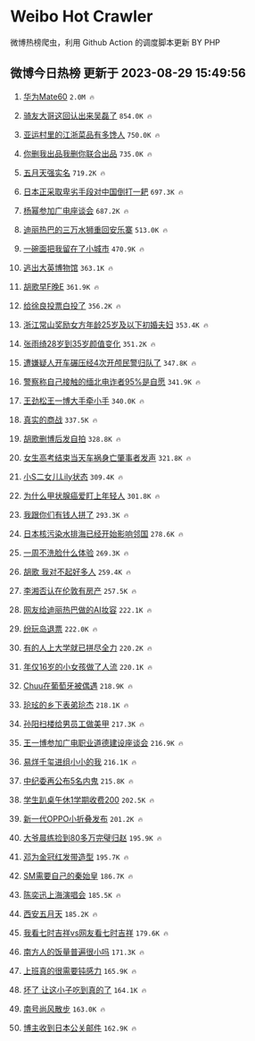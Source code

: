 # Weibo Hot Crawler 



微博热榜爬虫，利用 Github Action 的调度脚本更新 BY PHP 


## 微博今日热榜 更新于 2023-08-29 15:49:56 
1. [华为Mate60](https://s.weibo.com/weibo?q=%E5%8D%8E%E4%B8%BAMate60&t=31&band_rank=1&Refer=top) `2.0M 🔥` 

1. [骑友大哥这回认出来吴磊了](https://s.weibo.com/weibo?q=%23%E9%AA%91%E5%8F%8B%E5%A4%A7%E5%93%A5%E8%BF%99%E5%9B%9E%E8%AE%A4%E5%87%BA%E6%9D%A5%E5%90%B4%E7%A3%8A%E4%BA%86%23&t=31&band_rank=2&Refer=top) `854.0K 🔥` 

1. [亚运村里的江浙菜品有多馋人](https://s.weibo.com/weibo?q=%23%E4%BA%9A%E8%BF%90%E6%9D%91%E9%87%8C%E7%9A%84%E6%B1%9F%E6%B5%99%E8%8F%9C%E5%93%81%E6%9C%89%E5%A4%9A%E9%A6%8B%E4%BA%BA%23&t=31&band_rank=3&Refer=top) `750.0K 🔥` 

1. [你删我出品我删你联合出品](https://s.weibo.com/weibo?q=%23%E4%BD%A0%E5%88%A0%E6%88%91%E5%87%BA%E5%93%81%E6%88%91%E5%88%A0%E4%BD%A0%E8%81%94%E5%90%88%E5%87%BA%E5%93%81%23&t=31&band_rank=4&Refer=top) `735.0K 🔥` 

1. [五月天强实名](https://s.weibo.com/weibo?q=%E4%BA%94%E6%9C%88%E5%A4%A9%E5%BC%BA%E5%AE%9E%E5%90%8D&t=31&band_rank=5&Refer=top) `719.2K 🔥` 

1. [日本正采取卑劣手段对中国倒打一耙](https://s.weibo.com/weibo?q=%23%E6%97%A5%E6%9C%AC%E6%AD%A3%E9%87%87%E5%8F%96%E5%8D%91%E5%8A%A3%E6%89%8B%E6%AE%B5%E5%AF%B9%E4%B8%AD%E5%9B%BD%E5%80%92%E6%89%93%E4%B8%80%E8%80%99%23&t=31&band_rank=6&Refer=top) `697.3K 🔥` 

1. [杨幂参加广电座谈会](https://s.weibo.com/weibo?q=%23%E6%9D%A8%E5%B9%82%E5%8F%82%E5%8A%A0%E5%B9%BF%E7%94%B5%E5%BA%A7%E8%B0%88%E4%BC%9A%23&t=31&band_rank=7&Refer=top) `687.2K 🔥` 

1. [迪丽热巴的三万水狮重回安乐寨](https://s.weibo.com/weibo?q=%23%E8%BF%AA%E4%B8%BD%E7%83%AD%E5%B7%B4%E7%9A%84%E4%B8%89%E4%B8%87%E6%B0%B4%E7%8B%AE%E9%87%8D%E5%9B%9E%E5%AE%89%E4%B9%90%E5%AF%A8%23&t=31&band_rank=8&Refer=top) `513.0K 🔥` 

1. [一碗面把我留在了小城市](https://s.weibo.com/weibo?q=%E4%B8%80%E7%A2%97%E9%9D%A2%E6%8A%8A%E6%88%91%E7%95%99%E5%9C%A8%E4%BA%86%E5%B0%8F%E5%9F%8E%E5%B8%82&t=31&band_rank=9&Refer=top) `470.9K 🔥` 

1. [逃出大英博物馆](https://s.weibo.com/weibo?q=%E9%80%83%E5%87%BA%E5%A4%A7%E8%8B%B1%E5%8D%9A%E7%89%A9%E9%A6%86&t=31&band_rank=10&Refer=top) `363.1K 🔥` 

1. [胡歌早F晚E](https://s.weibo.com/weibo?q=%23%E8%83%A1%E6%AD%8C%E6%97%A9F%E6%99%9AE%23&t=31&band_rank=11&Refer=top) `361.9K 🔥` 

1. [给徐良投票白投了](https://s.weibo.com/weibo?q=%23%E7%BB%99%E5%BE%90%E8%89%AF%E6%8A%95%E7%A5%A8%E7%99%BD%E6%8A%95%E4%BA%86%23&t=31&band_rank=12&Refer=top) `356.2K 🔥` 

1. [浙江常山奖励女方年龄25岁及以下初婚夫妇](https://s.weibo.com/weibo?q=%23%E6%B5%99%E6%B1%9F%E5%B8%B8%E5%B1%B1%E5%A5%96%E5%8A%B1%E5%A5%B3%E6%96%B9%E5%B9%B4%E9%BE%8425%E5%B2%81%E5%8F%8A%E4%BB%A5%E4%B8%8B%E5%88%9D%E5%A9%9A%E5%A4%AB%E5%A6%87%23&t=31&band_rank=13&Refer=top) `353.4K 🔥` 

1. [张雨绮28岁到35岁颜值变化](https://s.weibo.com/weibo?q=%23%E5%BC%A0%E9%9B%A8%E7%BB%AE28%E5%B2%81%E5%88%B035%E5%B2%81%E9%A2%9C%E5%80%BC%E5%8F%98%E5%8C%96%23&t=31&band_rank=14&Refer=top) `351.2K 🔥` 

1. [遭嫌疑人开车碾压经4次开颅民警归队了](https://s.weibo.com/weibo?q=%23%E9%81%AD%E5%AB%8C%E7%96%91%E4%BA%BA%E5%BC%80%E8%BD%A6%E7%A2%BE%E5%8E%8B%E7%BB%8F4%E6%AC%A1%E5%BC%80%E9%A2%85%E6%B0%91%E8%AD%A6%E5%BD%92%E9%98%9F%E4%BA%86%23&t=31&band_rank=15&Refer=top) `347.8K 🔥` 

1. [警察称自己接触的缅北电诈者95%是自愿](https://s.weibo.com/weibo?q=%23%E8%AD%A6%E5%AF%9F%E7%A7%B0%E8%87%AA%E5%B7%B1%E6%8E%A5%E8%A7%A6%E7%9A%84%E7%BC%85%E5%8C%97%E7%94%B5%E8%AF%88%E8%80%8595%25%E6%98%AF%E8%87%AA%E6%84%BF%23&t=31&band_rank=16&Refer=top) `341.9K 🔥` 

1. [王劲松王一博大手牵小手](https://s.weibo.com/weibo?q=%23%E7%8E%8B%E5%8A%B2%E6%9D%BE%E7%8E%8B%E4%B8%80%E5%8D%9A%E5%A4%A7%E6%89%8B%E7%89%B5%E5%B0%8F%E6%89%8B%23&t=31&band_rank=17&Refer=top) `340.0K 🔥` 

1. [真实的商战](https://s.weibo.com/weibo?q=%E7%9C%9F%E5%AE%9E%E7%9A%84%E5%95%86%E6%88%98&t=31&band_rank=18&Refer=top) `337.5K 🔥` 

1. [胡歌删博后发自拍](https://s.weibo.com/weibo?q=%E8%83%A1%E6%AD%8C%E5%88%A0%E5%8D%9A%E5%90%8E%E5%8F%91%E8%87%AA%E6%8B%8D&t=31&band_rank=19&Refer=top) `328.8K 🔥` 

1. [女生高考结束当天车祸身亡肇事者发声](https://s.weibo.com/weibo?q=%23%E5%A5%B3%E7%94%9F%E9%AB%98%E8%80%83%E7%BB%93%E6%9D%9F%E5%BD%93%E5%A4%A9%E8%BD%A6%E7%A5%B8%E8%BA%AB%E4%BA%A1%E8%82%87%E4%BA%8B%E8%80%85%E5%8F%91%E5%A3%B0%23&t=31&band_rank=20&Refer=top) `321.8K 🔥` 

1. [小S二女儿Lily状态](https://s.weibo.com/weibo?q=%23%E5%B0%8FS%E4%BA%8C%E5%A5%B3%E5%84%BFLily%E7%8A%B6%E6%80%81%23&t=31&band_rank=21&Refer=top) `309.4K 🔥` 

1. [为什么甲状腺癌爱盯上年轻人](https://s.weibo.com/weibo?q=%23%E4%B8%BA%E4%BB%80%E4%B9%88%E7%94%B2%E7%8A%B6%E8%85%BA%E7%99%8C%E7%88%B1%E7%9B%AF%E4%B8%8A%E5%B9%B4%E8%BD%BB%E4%BA%BA%23&t=31&band_rank=22&Refer=top) `301.8K 🔥` 

1. [我跟你们有钱人拼了](https://s.weibo.com/weibo?q=%E6%88%91%E8%B7%9F%E4%BD%A0%E4%BB%AC%E6%9C%89%E9%92%B1%E4%BA%BA%E6%8B%BC%E4%BA%86&t=31&band_rank=23&Refer=top) `293.3K 🔥` 

1. [日本核污染水排海已经开始影响邻国](https://s.weibo.com/weibo?q=%23%E6%97%A5%E6%9C%AC%E6%A0%B8%E6%B1%A1%E6%9F%93%E6%B0%B4%E6%8E%92%E6%B5%B7%E5%B7%B2%E7%BB%8F%E5%BC%80%E5%A7%8B%E5%BD%B1%E5%93%8D%E9%82%BB%E5%9B%BD%23&t=31&band_rank=24&Refer=top) `278.6K 🔥` 

1. [一周不洗脸什么体验](https://s.weibo.com/weibo?q=%23%E4%B8%80%E5%91%A8%E4%B8%8D%E6%B4%97%E8%84%B8%E4%BB%80%E4%B9%88%E4%BD%93%E9%AA%8C%23&t=31&band_rank=25&Refer=top) `269.3K 🔥` 

1. [胡歌 我对不起好多人](https://s.weibo.com/weibo?q=%E8%83%A1%E6%AD%8C%20%E6%88%91%E5%AF%B9%E4%B8%8D%E8%B5%B7%E5%A5%BD%E5%A4%9A%E4%BA%BA&t=31&band_rank=26&Refer=top) `259.4K 🔥` 

1. [李湘否认在伦敦有房产](https://s.weibo.com/weibo?q=%23%E6%9D%8E%E6%B9%98%E5%90%A6%E8%AE%A4%E5%9C%A8%E4%BC%A6%E6%95%A6%E6%9C%89%E6%88%BF%E4%BA%A7%23&t=31&band_rank=27&Refer=top) `257.5K 🔥` 

1. [网友给迪丽热巴做的AI妆容](https://s.weibo.com/weibo?q=%23%E7%BD%91%E5%8F%8B%E7%BB%99%E8%BF%AA%E4%B8%BD%E7%83%AD%E5%B7%B4%E5%81%9A%E7%9A%84AI%E5%A6%86%E5%AE%B9%23&t=31&band_rank=28&Refer=top) `222.1K 🔥` 

1. [纷玩岛退票](https://s.weibo.com/weibo?q=%E7%BA%B7%E7%8E%A9%E5%B2%9B%E9%80%80%E7%A5%A8&t=31&band_rank=29&Refer=top) `222.0K 🔥` 

1. [有的人上大学就已拼尽全力](https://s.weibo.com/weibo?q=%23%E6%9C%89%E7%9A%84%E4%BA%BA%E4%B8%8A%E5%A4%A7%E5%AD%A6%E5%B0%B1%E5%B7%B2%E6%8B%BC%E5%B0%BD%E5%85%A8%E5%8A%9B%23&t=31&band_rank=30&Refer=top) `220.2K 🔥` 

1. [年仅16岁的小女孩做了人流](https://s.weibo.com/weibo?q=%E5%B9%B4%E4%BB%8516%E5%B2%81%E7%9A%84%E5%B0%8F%E5%A5%B3%E5%AD%A9%E5%81%9A%E4%BA%86%E4%BA%BA%E6%B5%81&t=31&band_rank=31&Refer=top) `220.1K 🔥` 

1. [Chuu在葡萄牙被偶遇](https://s.weibo.com/weibo?q=%23Chuu%E5%9C%A8%E8%91%A1%E8%90%84%E7%89%99%E8%A2%AB%E5%81%B6%E9%81%87%23&t=31&band_rank=32&Refer=top) `218.9K 🔥` 

1. [玱玹的乡下表弟玱杰](https://s.weibo.com/weibo?q=%23%E7%8E%B1%E7%8E%B9%E7%9A%84%E4%B9%A1%E4%B8%8B%E8%A1%A8%E5%BC%9F%E7%8E%B1%E6%9D%B0%23&t=31&band_rank=33&Refer=top) `218.1K 🔥` 

1. [孙阳扫楼给男员工做美甲](https://s.weibo.com/weibo?q=%23%E5%AD%99%E9%98%B3%E6%89%AB%E6%A5%BC%E7%BB%99%E7%94%B7%E5%91%98%E5%B7%A5%E5%81%9A%E7%BE%8E%E7%94%B2%23&t=31&band_rank=34&Refer=top) `217.3K 🔥` 

1. [王一博参加广电职业道德建设座谈会](https://s.weibo.com/weibo?q=%23%E7%8E%8B%E4%B8%80%E5%8D%9A%E5%8F%82%E5%8A%A0%E5%B9%BF%E7%94%B5%E8%81%8C%E4%B8%9A%E9%81%93%E5%BE%B7%E5%BB%BA%E8%AE%BE%E5%BA%A7%E8%B0%88%E4%BC%9A%23&t=31&band_rank=35&Refer=top) `216.9K 🔥` 

1. [易烊千玺进组小小的我](https://s.weibo.com/weibo?q=%E6%98%93%E7%83%8A%E5%8D%83%E7%8E%BA%E8%BF%9B%E7%BB%84%E5%B0%8F%E5%B0%8F%E7%9A%84%E6%88%91&t=31&band_rank=36&Refer=top) `216.1K 🔥` 

1. [中纪委再公布5名内鬼](https://s.weibo.com/weibo?q=%23%E4%B8%AD%E7%BA%AA%E5%A7%94%E5%86%8D%E5%85%AC%E5%B8%835%E5%90%8D%E5%86%85%E9%AC%BC%23&t=31&band_rank=37&Refer=top) `215.8K 🔥` 

1. [学生趴桌午休1学期收费200](https://s.weibo.com/weibo?q=%23%E5%AD%A6%E7%94%9F%E8%B6%B4%E6%A1%8C%E5%8D%88%E4%BC%911%E5%AD%A6%E6%9C%9F%E6%94%B6%E8%B4%B9200%23&t=31&band_rank=38&Refer=top) `202.5K 🔥` 

1. [新一代OPPO小折叠发布](https://s.weibo.com/weibo?q=%23%E6%96%B0%E4%B8%80%E4%BB%A3OPPO%E5%B0%8F%E6%8A%98%E5%8F%A0%E5%8F%91%E5%B8%83%23&t=31&band_rank=39&Refer=top) `201.2K 🔥` 

1. [大爷晨练捡到80多万完璧归赵](https://s.weibo.com/weibo?q=%23%E5%A4%A7%E7%88%B7%E6%99%A8%E7%BB%83%E6%8D%A1%E5%88%B080%E5%A4%9A%E4%B8%87%E5%AE%8C%E7%92%A7%E5%BD%92%E8%B5%B5%23&t=31&band_rank=40&Refer=top) `195.9K 🔥` 

1. [邓为金冠红发带造型](https://s.weibo.com/weibo?q=%23%E9%82%93%E4%B8%BA%E9%87%91%E5%86%A0%E7%BA%A2%E5%8F%91%E5%B8%A6%E9%80%A0%E5%9E%8B%23&t=31&band_rank=41&Refer=top) `195.7K 🔥` 

1. [SM需要自己的秦始皇](https://s.weibo.com/weibo?q=%23SM%E9%9C%80%E8%A6%81%E8%87%AA%E5%B7%B1%E7%9A%84%E7%A7%A6%E5%A7%8B%E7%9A%87%23&t=31&band_rank=42&Refer=top) `186.7K 🔥` 

1. [陈奕迅上海演唱会](https://s.weibo.com/weibo?q=%E9%99%88%E5%A5%95%E8%BF%85%E4%B8%8A%E6%B5%B7%E6%BC%94%E5%94%B1%E4%BC%9A&t=31&band_rank=43&Refer=top) `185.5K 🔥` 

1. [西安五月天](https://s.weibo.com/weibo?q=%E8%A5%BF%E5%AE%89%E4%BA%94%E6%9C%88%E5%A4%A9&t=31&band_rank=44&Refer=top) `185.2K 🔥` 

1. [我看七时吉祥vs网友看七时吉祥](https://s.weibo.com/weibo?q=%23%E6%88%91%E7%9C%8B%E4%B8%83%E6%97%B6%E5%90%89%E7%A5%A5vs%E7%BD%91%E5%8F%8B%E7%9C%8B%E4%B8%83%E6%97%B6%E5%90%89%E7%A5%A5%23&t=31&band_rank=45&Refer=top) `179.6K 🔥` 

1. [南方人的饭量普遍很小吗](https://s.weibo.com/weibo?q=%23%E5%8D%97%E6%96%B9%E4%BA%BA%E7%9A%84%E9%A5%AD%E9%87%8F%E6%99%AE%E9%81%8D%E5%BE%88%E5%B0%8F%E5%90%97%23&t=31&band_rank=46&Refer=top) `171.3K 🔥` 

1. [上班真的很需要钝感力](https://s.weibo.com/weibo?q=%23%E4%B8%8A%E7%8F%AD%E7%9C%9F%E7%9A%84%E5%BE%88%E9%9C%80%E8%A6%81%E9%92%9D%E6%84%9F%E5%8A%9B%23&t=31&band_rank=47&Refer=top) `165.9K 🔥` 

1. [坏了 让这小子吃到真的了](https://s.weibo.com/weibo?q=%E5%9D%8F%E4%BA%86%20%E8%AE%A9%E8%BF%99%E5%B0%8F%E5%AD%90%E5%90%83%E5%88%B0%E7%9C%9F%E7%9A%84%E4%BA%86&t=31&band_rank=48&Refer=top) `164.1K 🔥` 

1. [南号尚风散步](https://s.weibo.com/weibo?q=%E5%8D%97%E5%8F%B7%E5%B0%9A%E9%A3%8E%E6%95%A3%E6%AD%A5&t=31&band_rank=49&Refer=top) `163.0K 🔥` 

1. [博主收到日本公关邮件](https://s.weibo.com/weibo?q=%23%E5%8D%9A%E4%B8%BB%E6%94%B6%E5%88%B0%E6%97%A5%E6%9C%AC%E5%85%AC%E5%85%B3%E9%82%AE%E4%BB%B6%23&t=31&band_rank=50&Refer=top) `162.9K 🔥` 

